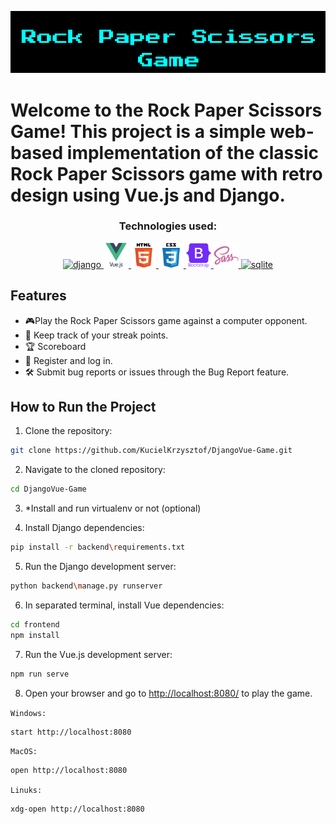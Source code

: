 ![Rock, Paper, Scissors Game](/backend/static/images/rps.png)

# Welcome to the Rock Paper Scissors Game! This project is a simple web-based implementation of the classic Rock Paper Scissors game with retro design using Vue.js and Django.

<h3 align="center">Technologies used:</h3>
<p align="center"> <a href="https://docs.djangoproject.com/en/5.0/" target="_blank" rel="noreferrer"> <img src="https://cdn.worldvectorlogo.com/logos/django.svg" alt="django" width="40" height="40"/> </a><a href="https://vuejs.org/" target="_blank" rel="noreferrer"> <img src="https://raw.githubusercontent.com/devicons/devicon/master/icons/vuejs/vuejs-original-wordmark.svg" alt="vuejs" width="40" height="40"/> </a> <a href="https://www.w3.org/html/" target="_blank" rel="noreferrer"> <img src="https://raw.githubusercontent.com/devicons/devicon/master/icons/html5/html5-original-wordmark.svg" alt="html5" width="40" height="40"/> </a> <a href="https://www.w3schools.com/css/" target="_blank" rel="noreferrer"> <img src="https://raw.githubusercontent.com/devicons/devicon/master/icons/css3/css3-original-wordmark.svg" alt="css3" width="40" height="40"/> </a><a href="https://getbootstrap.com" target="_blank" rel="noreferrer"> <img src="https://raw.githubusercontent.com/devicons/devicon/master/icons/bootstrap/bootstrap-plain-wordmark.svg" alt="bootstrap" width="40" height="40"/> </a> <a href="https://sass-lang.com" target="_blank" rel="noreferrer"> <img src="https://raw.githubusercontent.com/devicons/devicon/master/icons/sass/sass-original.svg" alt="sass" width="40" height="40"/> </a>  <a href="https://www.sqlite.org/" target="_blank" rel="noreferrer"> <img src="https://www.vectorlogo.zone/logos/sqlite/sqlite-icon.svg" alt="sqlite" width="40" height="40"/> </a> </p>

## Features

- 🎮Play the Rock Paper Scissors game against a computer opponent.
- 🎯 Keep track of your streak points.
- 🏆 Scoreboard
- 📝 Register and log in.
- 🛠️ Submit bug reports or issues through the Bug Report feature.

## How to Run the Project

1. Clone the repository:

```bash
git clone https://github.com/KucielKrzysztof/DjangoVue-Game.git
```

2. Navigate to the cloned repository:

```bash
cd DjangoVue-Game
```

3. \*Install and run virtualenv or not (optional)

4. Install Django dependencies:

```bash
pip install -r backend\requirements.txt
```

5. Run the Django development server:

```bash
python backend\manage.py runserver
```

6. In separated terminal, install Vue dependencies:

```bash
cd frontend
npm install
```

7. Run the Vue.js development server:

```bash
npm run serve
```

8. Open your browser and go to [http://localhost:8080/](http://localhost:8080/) to play the game.

`Windows:`

```bash
start http://localhost:8080
```

`MacOS:`

```bash
open http://localhost:8080
```

`Linuks:`

```
xdg-open http://localhost:8080
```

